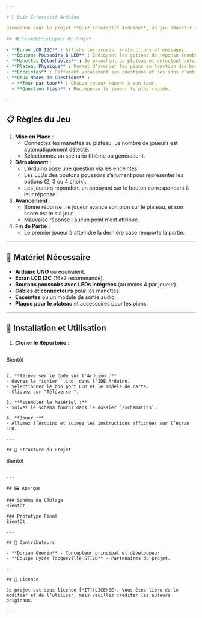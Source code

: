 ```yaml
---

# 🎲 Quiz Interactif Arduino

Bienvenue dans le projet **Quiz Interactif Arduino**, un jeu éducatif et divertissant combinant électronique, programmation et design ! Conçu pour 1 à 4 joueurs, ce jeu repose sur un plateau interactif équipé de manettes à boutons lumineux, d'un écran LCD pour afficher les scores, et d'enceintes pour une immersion sonore.

## 🛠️ Caractéristiques du Projet

- **Écran LCD I2C** : Affiche les scores, instructions et messages.
- **Boutons Poussoirs à LED** : Indiquent les options de réponse (nombre de LEDs allumées selon les choix disponibles).
- **Manettes Détachables** : Se branchent au plateau et détectent automatiquement le nombre de joueurs.
- **Plateau Physique** : Permet d’avancer les pions en fonction des bonnes réponses.
- **Enceintes** : Diffusent vocalement les questions et les sons d'ambiance.
- **Deux Modes de Questions** :
  - **Tour par tour** : Chaque joueur répond à son tour.
  - **Question flash** : Récompense le joueur le plus rapide.

---
```


## 📋 Règles du Jeu

1. **Mise en Place** :
   - Connectez les manettes au plateau. Le nombre de joueurs est automatiquement détecté.
   - Sélectionnez un scénario (thème ou génération).
2. **Déroulement** :
   - L’Arduino pose une question via les enceintes.
   - Les LEDs des boutons poussoirs s’allument pour représenter les options (2, 3 ou 4 choix).
   - Les joueurs répondent en appuyant sur le bouton correspondant à leur réponse.
3. **Avancement** :
   - Bonne réponse : le joueur avance son pion sur le plateau, et son score est mis à jour.
   - Mauvaise réponse : aucun point n'est attribué.
4. **Fin de Partie** :
   - Le premier joueur à atteindre la dernière case remporte la partie.

---

## 🔧 Matériel Nécessaire

- **Arduino UNO** ou équivalent.
- **Écran LCD I2C** (16x2 recommandé).
- **Boutons poussoirs avec LEDs intégrées** (au moins 4 par joueur).
- **Câbles et connecteurs** pour les manettes.
- **Enceintes** ou un module de sortie audio.
- **Plaque pour le plateau** et accessoires pour les pions.

---

## 🚀 Installation et Utilisation

1. **Cloner le Répertoire :**
   ```bash
Bientôt
   ```

2. **Téléverser le Code sur l’Arduino :**
   - Ouvrez le fichier `.ino` dans l'IDE Arduino.
   - Sélectionnez le bon port COM et le modèle de carte.
   - Cliquez sur "Téléverser".

3. **Assembler le Matériel :**
   - Suivez le schéma fourni dans le dossier `/schematics`.

4. **Jouer :**
   - Allumez l’Arduino et suivez les instructions affichées sur l’écran LCD.

---

## 📂 Structure du Projet

```
Bientôt
```

---

## 🖼️ Aperçus

### Schéma du Câblage
Bientôt

### Prototype Final
Bientôt

---

## 🤝 Contributeurs

- **Dorian Guerin** - Concepteur principal et développeur.
- **Équipe Lycée Tocqueville STI2D** - Partenaires du projet.

---

## 📜 Licence

Ce projet est sous licence [MIT](LICENSE). Vous êtes libre de le modifier et de l’utiliser, mais veuillez créditer les auteurs originaux.

---

